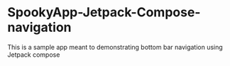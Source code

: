 # SpookyApp-Jetpack-Compose-navigation
This is a sample app meant to demonstrating bottom bar navigation using Jetpack compose
